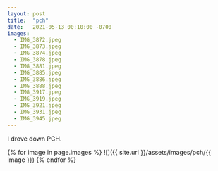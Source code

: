 ```yaml
---
layout: post
title:  "pch"
date:   2021-05-13 00:10:00 -0700
images:
  - IMG_3872.jpeg
  - IMG_3873.jpeg
  - IMG_3874.jpeg
  - IMG_3878.jpeg
  - IMG_3881.jpeg
  - IMG_3885.jpeg
  - IMG_3886.jpeg
  - IMG_3888.jpeg
  - IMG_3917.jpeg
  - IMG_3919.jpeg
  - IMG_3921.jpeg
  - IMG_3931.jpeg
  - IMG_3945.jpeg
---
```


I drove down PCH.

{% for image in page.images %}
![]({{ site.url }}/assets/images/pch/{{ image }})
{% endfor %}
